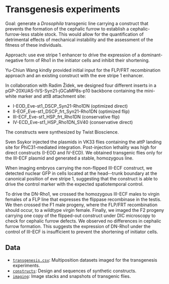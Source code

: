 # Transgenesis experiments

Goal: generate a *Drosophila* transgenic line carrying a construct that prevents the formation of the cephalic furrow to establish a cephalic-furrow-less stable stock.
This would allow for the quantification of detrimental effects of mechanical instability and the assessment of the fitness of these individuals.

Approach: use eve stripe 1 enhancer to drive the expression of a dominant-negative form of Rho1 in the initiator cells and inhibit their shortening.

Yu-Chiun Wang kindly provided initial input for the FLP/FRT recombination approach and an existing construct with the eve stripe 1 enhancer.

In collaboration with Radim Žídek, we designed four different inserts in a pGP-20XUAS-IVS-Syn21-jGCaMP8s-p10 backbone containing the mini-white marker and attB attachment site:

- I-EOD_Eve-st1_DSCP_Syn21-Rho1DN (optimized direct)
- II-EOF_Eve-st1_DSCP_frt_Syn21-Rho1DN (optimized flip)
- III-ECF_Eve-st1_HSP_frt_Rho1DN (conservative flip)
- IV-ECD_Eve-st1_HSP_Rho1DN_SV40 (conservative direct)

The constructs were synthesized by Twist Bioscience.

Sven Ssykor injected the plasmids in VK33 flies containing the attP landing site for PhiC31-mediated integration.
Post-injection lethality was high for direct constructs (I-EOD and IV-ECD).
We obtained transgenic flies only for the III-ECF plasmid and generated a stable, homozygous line.

When imaging embryos carrying the non-flipped III-ECF construct, we detected nuclear GFP in cells located at the head--trunk boundary at the canonical position of eve stripe 1, suggesting that the construct is able to drive the control marker with the expected spatiotemporal control.

To drive the DN-Rho1, we crossed the homozygous III-ECF males to virgin females of a FLP line that expresses the flippase recombinase in the testis.
We then crossed the F1 male progeny, where the FLP/FRT recombination should occur, to a wildtype virgin female.
Finally, we imaged the F2 progeny carrying one copy of the flipped-out construct under DIC microscopy to check for cephalic furrow defects.
We observed no differences in cephalic furrow formation.
This suggests the expression of DN-Rho1 under the control of III-ECF is insufficient to prevent the shortening of initiator cells.

## Data

- [`transgenesis.csv`](transgenesis.csv): Multiposition datasets imaged for the transgenesis experiments.
- [`constructs`](constructs): Design and sequences of synthetic constructs.
- [`imaging`](imaging): Image stacks and snapshots of transgenic flies.

